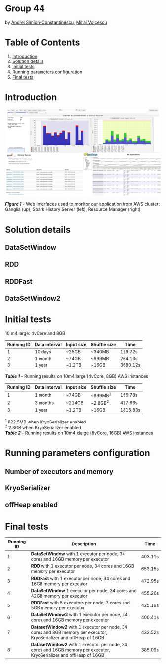 # Group 44

by [Andrei Simion-Constantinescu](https://github.com/simionAndrei),
[Mihai Voicescu](https://github.com/mihai1voicescu)



# Table of Contents

1.  [Introduction](#introduction)
2.  [Solution details](#solution-details)
3.  [Initial tests](#initial-tests)
4.  [Running parameters configuration](#running-parameters-configuration)
5.  [Final tests](#final-tests)


# Introduction

![Test image](figures/web_conn.png)

***Figure 1*** - Web Interfaces used to monitor our application from AWS cluster: Ganglia (up), Spark History Server (left), Resource Manager (right)

# Solution details

## DataSetWindow

## RDD

## RDDFast

## DataSetWindow2

# Initial tests

10 m4.large: 4vCore and 8GB

| Running ID | Data interval | Input size | Shuffle size | Time     |
|------------|---------------|------------|--------------|----------|
| 1          | 10 days       | ~25GB      | ~340MB       | 119.72s  |
| 2          | 1 month       | ~74GB      | ~999MB       | 264.13s  |
| 3          | 1 year        | ~1.2TB     | ~16GB        | 3680.12s |

***Table 1*** - Running results on 10m4.large (4vCore, 8GB) AWS instances


| Running ID | Data interval | Input size | Shuffle size | Time     |
|------------|---------------|------------|--------------|----------|
| 1          | 1 month       | ~74GB      | ~999MB<sup>1</sup>      | 156.78s  |
| 2          | 3 months      | ~214GB     | ~2.8GB<sup>2</sup>     | 417.66s  |
| 3          | 1 year        | ~1.2TB     | ~16GB        | 1815.83s |

<sup>1</sup> 822.5MB when KryoSerializer enabled  
<sup>2</sup> 2.3GB when KryoSerializer enabled    
***Table 2*** - Running results on 10m4.xlarge (8vCore, 16GB) AWS instances



# Running parameters configuration

## Number of executors and memory

## KryoSerializer

## offHeap enabled


# Final tests

| Running ID | Description                                                                                                        | Time    |
|------------|--------------------------------------------------------------------------------------------------------------------|---------|
| 1          | **DataSetWindow** with 1 executor per node, 34 cores and 16GB memory per executor                                      | 403.11s |
| 2          | **RDD** with 1 executor per node, 34 cores and 16GB memory per executor                                                | 653.15s |
| 3          | **RDDFast** with 1 executor per node, 34 cores and 16GB memory per executor                                            | 472.95s |
| 4          | **DataSetWindow** 1 executor per node, 34 cores and 42GB memory per executor                                           | 455.26s |
| 5          | **RDDFast** with 5 executors per node, 7 cores and 5GB memory per executor                                             | 425.19s |
| 6          | **DataSetWindow2** with 1 executor per node, 34 cores and 16GB memory per executor                                     | 400.41s |
| 7          | **DatasetWindow2** with 1 executor per node, 34 cores and 8GB memory per executor, KryoSerializer and offHeap of 16GB  | 432.52s |
| 8          | **DatasetWindow2** with 1 executor per node, 34 cores and 16GB memory per executor, KryoSerializer and offHeap of 16GB | 385.09s |
